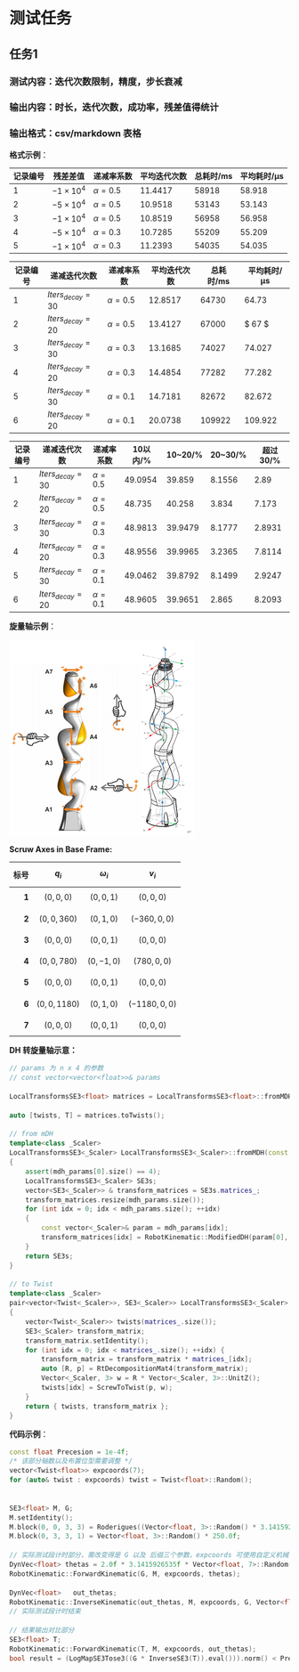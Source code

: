 # 测试任务

## 任务1

### 测试内容：迭代次数限制，精度，步长衰减

### 输出内容：时长，迭代次数，成功率，残差值得统计

### 输出格式：csv/markdown 表格

**格式示例**：

| 记录编号 | 残差差值       | 递减率系数     | 平均迭代次数 | 总耗时/ms | 平均耗时/μs |
| -------- | -------------- | -------------- | ------------ | --------- | ----------- |
| 1        | $-1\times10^4$ | $\alpha = 0.5$ | $11.4417$    | $58918$   | $58.918$    |
| 2        | $-5\times10^4$ | $\alpha = 0.5$ | $10.9518$    | $53143$   | $53.143$    |
| 3        | $-1\times10^4$ | $\alpha = 0.5$ | $10.8519$    | $56958$   | $56.958$    |
| 4        | $-5\times10^4$ | $\alpha = 0.3$ | $10.7285$    | $55209$   | $55.209$    |
| 5        | $-1\times10^4$ | $\alpha = 0.3$ | $11.2393$    | $54035$   | $54.035$    |

| 记录编号 | 递减迭代次数       | 递减率系数     | 平均迭代次数 | 总耗时/ms | 平均耗时/μs |
| -------- | ------------------ | -------------- | ------------ | --------- | ----------- |
| 1        | $Iters_{decay}=30$ | $\alpha = 0.5$ | $12.8517$    | $64730$   | $64.73$     |
| 2        | $Iters_{decay}=20$ | $\alpha=0.5$   | $13.4127$    | $67000$   | $ 67 $      |
| 3        | $Iters_{decay}=30$ | $\alpha = 0.3$ | $13.1685$    | $74027$   | $74.027$    |
| 4        | $Iters_{decay}=20$ | $\alpha = 0.3$ | $14.4854$    | $77282$   | $77.282$    |
| 5        | $Iters_{decay}=30$ | $\alpha = 0.1$ | $14.7181$    | $82672$   | $82.672$    |
| 6        | $Iters_{decay}=20$ | $\alpha = 0.1$ | $20.0738$    | $109922$  | $109.922$   |

| 记录编号 | 递减迭代次数       | 递减率系数     | 10以内/%  | 10~20/%   | 20~30/%  | 超过30/% |
| -------- | ------------------ | -------------- | --------- | --------- | -------- | -------- |
| 1        | $Iters_{decay}=30$ | $\alpha = 0.5$ | $49.0954$ | $39.859$  | $8.1556$ | $2.89$   |
| 2        | $Iters_{decay}=20$ | $\alpha=0.5$   | $48.735$  | $40.258$  | $3.834$  | $7.173$  |
| 3        | $Iters_{decay}=30$ | $\alpha = 0.3$ | $48.9813$ | $39.9479$ | $8.1777$ | $2.8931$ |
| 4        | $Iters_{decay}=20$ | $\alpha = 0.3$ | $48.9556$ | $39.9965$ | $3.2365$ | $7.8114$ |
| 5        | $Iters_{decay}=30$ | $\alpha = 0.1$ | $49.0462$ | $39.8792$ | $8.1499$ | $2.9247$ |
| 6        | $Iters_{decay}=20$ | $\alpha = 0.1$ | $48.9605$ | $39.9651$ | $2.865$  | $8.2093$ |

**旋量轴示例**：

![iiwaAxis](iiwaAxis.png)

**Scruw Axes in Base Frame:**

|  标号 |    $$q_i$$     | $$\omega_i$$ |     $$v_i$$     |
| ----: | :------------: | :----------: | :-------------: |
| **1** |  $$(0,0,0)$$   | $$(0,0,1)$$  |   $$(0,0,0)$$   |
| **2** | $$(0,0,360)$$  | $$(0,1,0)$$  | $$(-360,0,0)$$  |
| **3** |  $$(0,0,0)$$   | $$(0,0,1)$$  |   $$(0,0,0)$$   |
| **4** | $$(0,0,780)$$  | $$(0,-1,0)$$ |  $$(780,0,0)$$  |
| **5** |  $$(0,0,0)$$   | $$(0,0,1)$$  |   $$(0,0,0)$$   |
| **6** | $$(0,0,1180)$$ | $$(0,1,0)$$  | $$(-1180,0,0)$$ |
| **7** |  $$(0,0,0)$$   | $$(0,0,1)$$  |   $$(0,0,0)$$   |

**DH 转旋量轴示意：**

```cpp
// params 为 n x 4 的参数
// const vector<vector<float>>& params

LocalTransformsSE3<float> matrices = LocalTransformsSE3<float>::fromMDH(params);

auto [twists, T] = matrices.toTwists();	

// from mDH
template<class _Scaler>
LocalTransformsSE3<_Scaler> LocalTransformsSE3<_Scaler>::fromMDH(const vector<vector<_Scaler>>& mdh_params)
{
	assert(mdh_params[0].size() == 4);
	LocalTransformsSE3<_Scaler> SE3s;	
	vector<SE3<_Scaler>> & transform_matrices = SE3s.matrices_;
	transform_matrices.resize(mdh_params.size());
	for (int idx = 0; idx < mdh_params.size(); ++idx) 
	{
		const vector<_Scaler>& param = mdh_params[idx];
		transform_matrices[idx] = RobotKinematic::ModifiedDH(param[0], param[1], param[2], param[3]);
	}
	return SE3s;
}

// to Twist
template<class _Scaler>
pair<vector<Twist<_Scaler>>, SE3<_Scaler>> LocalTransformsSE3<_Scaler>::toTwists()
{
	vector<Twist<_Scaler>> twists(matrices_.size());
	SE3<_Scaler> transform_matrix;
	transform_matrix.setIdentity();
	for (int idx = 0; idx < matrices_.size(); ++idx) {
		transform_matrix = transform_matrix * matrices_[idx];
		auto [R, p] = RtDecompositionMat4(transform_matrix);
		Vector<_Scaler, 3> w = R * Vector<_Scaler, 3>::UnitZ();
		twists[idx] = ScrewToTwist(p, w);	
	}
	return { twists, transform_matrix };
}
```

**代码示例**：

```cpp
const float Precesion = 1e-4f;
/* 该部分轴数以及布置位型需要调整 */
vector<Twist<float>> expcoords(7);
for (auto& twist : expcoords) twist = Twist<float>::Random();


SE3<float> M, G;
M.setIdentity();
M.block(0, 0, 3, 3) = Roderigues((Vector<float, 3>::Random() * 3.1415926535f).eval());
M.block(0, 3, 3, 1) = Vector<float, 3>::Random() * 250.0f;

// 实际测试段计时部分，需改变得是 G 以及 后缀三个参数，expcoords 可使用自定义机械臂
DynVec<float> thetas = 2.0f * 3.1415926535f * Vector<float, 7>::Random() - 3.1415926535f * Vector<float, 7>::Ones();
RobotKinematic::ForwardKinematic(G, M, expcoords, thetas);

DynVec<float>	out_thetas;		
RobotKinematic::InverseKinematic(out_thetas, M, expcoords, G, Vector<float, 7>::Zero(), DynamicLeastNormSolver<float>{}, Precesion/*, MaxIteration , Scaler*/);
// 实际测试段计时结束

// 结果输出对比部分
SE3<float> T;
RobotKinematic::ForwardKinematic(T, M, expcoords, out_thetas);
bool result = (LogMapSE3Tose3((G * InverseSE3(T)).eval())).norm() < Precesion;
```

